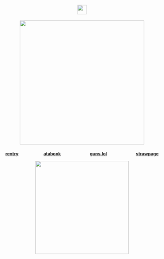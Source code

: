 <p align="center"><img src="https://komarev.com/ghpvc/?username=crossinton&color=b2afd9&label=✩" height="30">


<h4 align="center">
<img src="https://files.catbox.moe/2urbcj.png" width="400">

</h4>

<h4 align="center">
  
[rentry](https://rentry.co/crossinton)ㅤㅤㅤ ㅤㅤㅤ[atabook](https://crossinton.atabook.org/)ㅤㅤㅤㅤ ㅤㅤㅤ[guns.lol](https://guns.lol/crossinton)ㅤㅤㅤㅤ ㅤㅤㅤ[strawpage](https://thecowpoke.straw.page)

<img src="https://spotify-github-profile.kittinanx.com/api/view?uid=31ewfgkw636gbfassnmqvzyjluvm&cover_image=true&theme=natemoo-re&show_offline=false&background_color=787894&interchange=false&bar_color=b2afd9&bar_color_cover=false" width="300">

</h4> 
</p>
